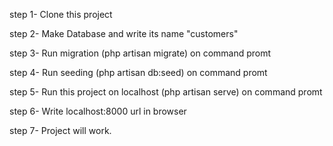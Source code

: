 step 1- Clone this project

step 2- Make Database and write its name "customers"

step 3- Run migration (php artisan migrate) on command promt

step 4- Run seeding (php artisan db:seed) on command promt

step 5- Run this project on localhost (php artisan serve) on command promt

step 6- Write localhost:8000 url in browser

step 7- Project will work. 
